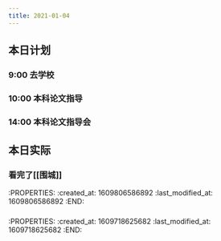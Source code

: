 ```yaml
---
title: 2021-01-04
---
```


## 本日计划
### 9:00 去学校
### 10:00 本科论文指导
### 14:00 本科论文指导会
## 本日实际
### 看完了[[围城]]
:PROPERTIES:
:created_at: 1609806586892
:last_modified_at: 1609806586892
:END:
### 
:PROPERTIES:
:created_at: 1609718625682
:last_modified_at: 1609718625682
:END:
